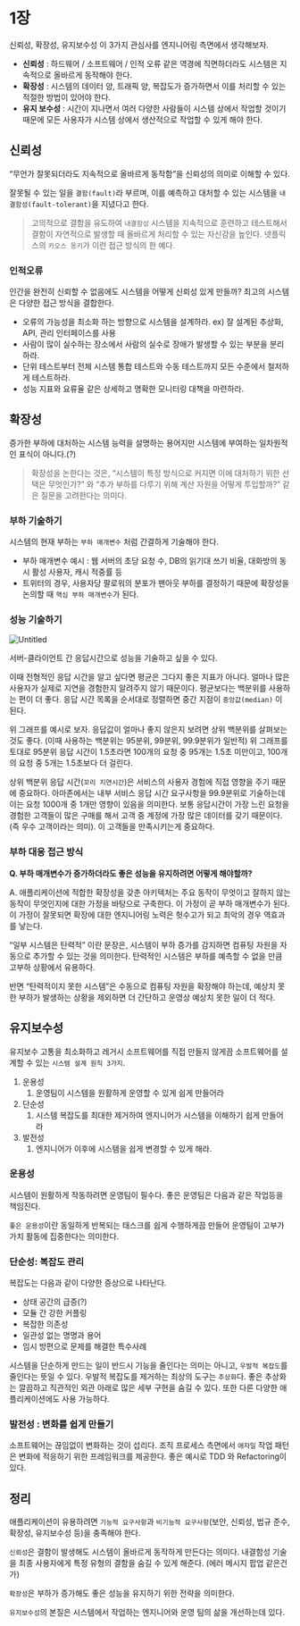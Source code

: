 # 1장

신뢰성, 확장성, 유지보수성 이 3가지 관심사를 엔지니어링 측면에서 생각해보자.

- **신뢰성** : 하드웨어 / 소프트웨어 / 인적 오류 같은 역경에 직면하더라도 시스템은 지속적으로 올바르게 동작해야 한다.
- **확장성** : 시스템의 데이터 양, 트래픽 양, 복잡도가 증가하면서 이를 처리할 수 있는 적절한 방법이 있어야 한다.
- **유지 보수성** : 시간이 지나면서 여러 다양한 사람들이 시스템 상에서 작업할 것이기 때문에 모든 사용자가 시스템 상에서 생산적으로 작업할 수 있게 해야 한다.

## 신뢰성

“무언가 잘못되더라도 지속적으로 올바르게 동작함”을 신뢰성의 의미로 이해할 수 있다.

잘못될 수 있는 일을 `결함(fault)`라 부르며, 이를 예측하고 대처할 수 있는 시스템을 `내결함성(fault-tolerant)`을 지녔다고 한다.

> 고의적으로 결함을 유도하여 `내결함성` 시스템을 지속적으로 훈련하고 테스트해서 결함이 자연적으로 발생할 때 올바르게 처리할 수 있는 자신감을 높인다. 넷플릭스의 `카오스 몽키`가 이런 접근 방식의 한 예다.
>

### 인적오류

인간을 완전히 신뢰할 수 없음에도 시스템을 어떻게 신뢰성 있게 만들까? 최고의 시스템은 다양한 접근 방식을 결합한다.

- 오류의 가능성을 최소화 하는 방향으로 시스템을 설계하라.  ex) 잘 설계된 추상화, API, 관리 인터페이스를 사용
- 사람이 많이 실수하는 장소에서 사람의 실수로 장애가 발생할 수 있는 부분을 분리하라.
- 단위 테스트부터 전체 시스템 통합 테스트와 수동 테스트까지 모든 수준에서 철저하게 테스트하라.
- 성능 지표와 요류율 같은 상세하고 명확한 모니터링 대책을 마련하라.

## 확장성

증가한 부하에 대처하는 시스템 능력을 설명하는 용어지만 시스템에 부여하는 일차원적인 표식이 아니다.(?)

> 확장성을 논한다는 것은, “시스템이 특정 방식으로 커지면 이에 대처하기 위한 선택은 무엇인가?” 와 “추가 부하를 다루기 위해 계산 자원을 어떻게 투입할까?” 같은 질문을 고려한다는 의미다.
>

### 부하 기술하기

시스템의 현재 부하는 `부하 매개변수` 처럼 간결하게 기술해야 한다.

- 부하 매개변수 예시 : 웹 서버의 초당 요청 수, DB의 읽기대 쓰기 비율, 대화방의 동시 활성 사용자, 캐시 적중률 등
- 트위터의 경우, 사용자당 팔로워의 분포가 팬아웃 부하를 결정하기 때문에 확장성을 논의할 때 `핵심 부하 매개변수`가 된다.

### 성능 기술하기

![Untitled](https://prod-files-secure.s3.us-west-2.amazonaws.com/3a1b7be8-f339-41be-ada3-0da4ec08f87e/7c7abc85-56b1-435b-9db6-7972396afc9b/Untitled.png)

서버-클라이언트 간 응답시간으로 성능을 기술하고 싶을 수 있다.

이때 전형적인 응답 시간을 알고 싶다면 평균은 그다지 좋은 지표가 아니다. 얼마나 많은 사용자가 실제로 지연을 경험한지 알려주지 않기 때문이다. 평균보다는 백분위를 사용하는 편이 더 좋다. 응답 시간 목록을 순서대로 정렬하면 중간 지점이 `중앙값(median)` 이 된다.

위 그래프를 예시로 보자. 응답값이 얼마나 좋지 않은지 보려면 상위 백분위를 살펴보는 것도 좋다. (이때 사용하는 백분위는 95분위, 99분위, 99.9분위가 일반적) 위 그래프를 토대로 95분위 응답 시간이 1.5초라면 100개의 요청 중 95개는 1.5초 미만이고, 100개의 요청 중 5개는 1.5초보다 더 걸린다.

상위 백분위 응답 시간(`꼬리 지연시간`)은 서비스의 사용자 경험에 직접 영향을 주기 때문에 중요하다. 아마존에서는 내부 서비스 응답 시간 요구사항을 99.9분위로 기술하는데 이는 요청 1000개 중 1개만 영향이 있음을 의미한다. 보통 응답시간이 가장 느린 요청을 경험한 고객들이 많은 구매를 해서 고객 중 계정에 가장 많은 데이터를 갖기 때문이다. (즉 우수 고객이라는 의미). 이 고객들을 만족시키는게 중요하다.

### 부하 대응 접근 방식

**Q. 부하 매개변수가 증가하더라도 좋은 성능을 유지하려면 어떻게 해야할까?**

A. 애플리케이션에 적합한 확장성을 갖춘 아키텍처는 주요 동작이 무엇이고 잘하지 않는 동작이 무엇인지에 대한 가정을 바탕으로 구축한다. 이 가정이 곧 부하 매개변수가 된다. 이 가정이 잘못되면 확장에 대한 엔지니어링 노력은 헛수고가 되고 최악의 경우 역효과를 낳는다.

“일부 시스템은 탄력적” 이란 문장은, 시스템이 부하 증가를 감지하면 컴퓨팅 자원을 자동으로 추가할 수 있는 것을 의미한다. 탄력적인 시스템은 부하를 예측할 수 없을 만큼 고부하 상황에서 유용하다.

반면 “탄력적이지 못한 시스템”은 수동으로 컴퓨팅 자원을 확장해야 하는데, 예상치 못한 부하가 발생하는 상황을 제외하면 더 간단하고 운영상 예상치 못한 일이 더 적다.

## 유지보수성

유지보수 고통을 최소화하고 레거시 소프트웨어를 직접 만들지 않게끔 소프트웨어를 설계할 수 있는 `시스템 설계 원칙 3가지`.

1. 운용성
    1. 운영팀이 시스템을 원활하게 운영할 수 있게 쉽게 만들어라
2. 단순성
    1. 시스템 복잡도를 최대한 제거하여 엔지니어가 시스템을 이해하기 쉽게 만들어라
3. 발전성
    1. 엔지니어가 이후에 시스템을 쉽게 변경할 수 있게 해라.

### 운용성

시스템이 원활하게 작동하려면 운영팀이 필수다. 좋은 운영팀은 다음과 같은 작업등을 책임진다.


`좋은 운용성`이란 동일하게 반복되는 태스크를 쉽게 수행하게끔 만들어 운영팀이 고부가가치 활동에 집중한다는 의미한다.


### 단순성: 복잡도 관리

복잡도는 다음과 같이 다양한 증상으로 나타난다.

- 상태 공간의 급증(?)
- 모듈 간 강한 커플링
- 복잡한 의존성
- 일관성 없는 명명과 용어
- 임시 방편으로 문제를 해결한 특수사례

시스템을 단순하게 만드는 일이 반드시 기능을 줄인다는 의미는 아니고, `우발적 복잡도`를 줄인다는 뜻일 수 있다. 우발적 복잡도를 제거하는 최상의 도구는 `추상화`다. 좋은 추상화는 깔끔하고 직관적인 외관 아래로 많은 세부 구현을 숨길 수 있다. 또한 다른 다양한 애플리케이션에도 사용 가능하다.

### 발전성 : 변화를 쉽게 만들기

소프트웨어는 끊임없이 변화하는 것이 섭리다. 조직 프로세스 측면에서 `애자일` 작업 패턴은 변화에 적응하기 위한 프레임워크를 제공한다. 좋은 예시로 TDD 와 Refactoring이 있다.

## 정리

애플리케이션이 유용하려면 `기능적 요구사항`과 `비기능적 요구사항`(보안, 신뢰성, 법규 준수, 확장성, 유지보수성 등)을 충족해야 한다.

`신뢰성`은 결함이 발생해도 시스템이 올바르게 동작하게 만든다는 의미다. 내결함성 기술을 최종 사용자에게 특정 유형의 결함을 숨길 수 있게 해준다. (에러 메시지 팝업 같은건가)

`확장성`은 부하가 증가해도 좋은 성능을 유지하기 위한 전략을 의미한다.

`유지보수성`의 본질은 시스템에서 작업하는 엔지니어와 운영 팀의 삶을 개선하는데 있다.